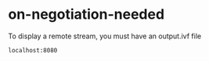 # on-negotiation-needed
To display a remote stream, you must have an output.ivf file

`localhost:8080`